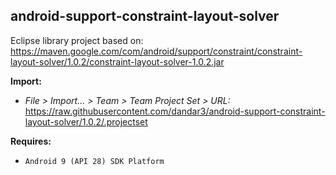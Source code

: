 ## android-support-constraint-layout-solver

Eclipse library project based on:<br/>
https://maven.google.com/com/android/support/constraint/constraint-layout-solver/1.0.2/constraint-layout-solver-1.0.2.jar

**Import:**
- _File > Import... > Team > Team Project Set > URL:_<br/>
  https://raw.githubusercontent.com/dandar3/android-support-constraint-layout-solver/1.0.2/.projectset

**Requires:**
- `Android 9 (API 28) SDK Platform`